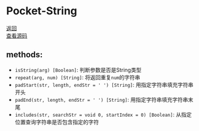 # Pocket-String
[返回](https://github.com/yanyj1993/pocket-es6)<br>
[查看源码](../src/pocket-string/index.js)
## methods:

* `isString(arg) [Boolean]`: 判断参数是否是String类型
* `repeat(arg, num) [String]`: 将返回重复`num`的字符串
* `padStart(str, length, endStr = ' ') [String]`: 用指定字符串填充字符串开头
* `padEnd(str, length, endStr = ' ') [String]`: 用指定字符串填充字符串末尾
* `includes(str, searchStr = void 0, startIndex = 0) [Boolean]`: 从指定位置查询字符串是否包含指定的字符
